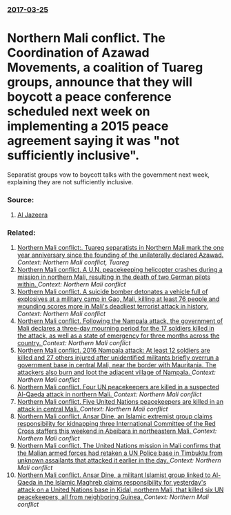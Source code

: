 ### [2017-03-25](/news/2017/03/25/index.md)

# Northern Mali conflict. The Coordination of Azawad Movements, a coalition of Tuareg groups, announce that they will boycott a peace conference scheduled next week on implementing a 2015 peace agreement saying it was "not sufficiently inclusive". 

Separatist groups vow to boycott talks with the government next week, explaining they are not sufficiently inclusive.


### Source:

1. [Al Jazeera](http://www.aljazeera.com/news/2017/03/tuareg-factions-boycott-mali-peace-conference-170325143649709.html)

### Related:

1. [Northern Mali conflict:. Tuareg separatists in Northern Mali mark the one year anniversary since the founding of the unilaterally declared Azawad. ](/news/2013/04/6/northern-mali-conflict-tuareg-separatists-in-northern-mali-mark-the-one-year-anniversary-since-the-founding-of-the-unilaterally-declared-a.md) _Context: Northern Mali conflict, Tuareg_
2. [Northern Mali conflict. A U.N. peacekeeping helicopter crashes during a mission in northern Mali, resulting in the death of two German pilots within. ](/news/2017/07/26/northern-mali-conflict-a-u-n-peacekeeping-helicopter-crashes-during-a-mission-in-northern-mali-resulting-in-the-death-of-two-german-pilot.md) _Context: Northern Mali conflict_
3. [Northern Mali conflict. A suicide bomber detonates a vehicle full of explosives at a military camp in Gao, Mali, killing at least 76 people and wounding scores more in Mali's deadliest terrorist attack in history. ](/news/2017/01/18/northern-mali-conflict-a-suicide-bomber-detonates-a-vehicle-full-of-explosives-at-a-military-camp-in-gao-mali-killing-at-least-76-people.md) _Context: Northern Mali conflict_
4. [Northern Mali conflict. Following the Nampala attack, the government of Mali declares a three-day mourning period for the 17 soldiers killed in the attack, as well as a state of emergency for three months across the country. ](/news/2016/07/20/northern-mali-conflict-following-the-nampala-attack-the-government-of-mali-declares-a-three-day-mourning-period-for-the-17-soldiers-killed.md) _Context: Northern Mali conflict_
5. [Northern Mali conflict. 2016 Nampala attack: At least 12 soldiers are killed and 27 others injured after unidentified militants briefly overrun a government base in central Mali, near the border with Mauritania. The attackers also burn and loot the adjacent village of Nampala. ](/news/2016/07/19/northern-mali-conflict-2016-nampala-attack-at-least-12-soldiers-are-killed-and-27-others-injured-after-unidentified-militants-briefly-over.md) _Context: Northern Mali conflict_
6. [Northern Mali conflict. Four UN peacekeepers are killed in a suspected Al-Qaeda attack in northern Mali. ](/news/2016/06/1/northern-mali-conflict-four-un-peacekeepers-are-killed-in-a-suspected-al-qaeda-attack-in-northern-mali.md) _Context: Northern Mali conflict_
7. [Northern Mali conflict. Five United Nations peacekeepers are killed in an attack in central Mali. ](/news/2016/05/29/northern-mali-conflict-five-united-nations-peacekeepers-are-killed-in-an-attack-in-central-mali.md) _Context: Northern Mali conflict_
8. [Northern Mali conflict. Ansar Dine, an Islamic extremist group claims responsibility for kidnapping three International Committee of the Red Cross staffers this weekend in Abeibara in northeastern Mali. ](/news/2016/04/21/northern-mali-conflict-ansar-dine-an-islamic-extremist-group-claims-responsibility-for-kidnapping-three-international-committee-of-the-red.md) _Context: Northern Mali conflict_
9. [Northern Mali conflict. The United Nations mission in Mali confirms that the Malian armed forces had retaken a UN Police base in Timbuktu from unknown assailants that attacked it earlier in the day. ](/news/2016/02/5/northern-mali-conflict-the-united-nations-mission-in-mali-confirms-that-the-malian-armed-forces-had-retaken-a-un-police-base-in-timbuktu-fr.md) _Context: Northern Mali conflict_
10. [Northern Mali conflict. Ansar Dine, a militant Islamist group linked to Al-Qaeda in the Islamic Maghreb claims responsibility for yesterday's attack on a United Nations base in Kidal, northern Mali, that killed six UN peacekeepers, all from neighboring Guinea. ](/news/2016/02/13/northern-mali-conflict-ansar-dine-a-militant-islamist-group-linked-to-al-qaeda-in-the-islamic-maghreb-claims-responsibility-for-yesterday.md) _Context: Northern Mali conflict_
